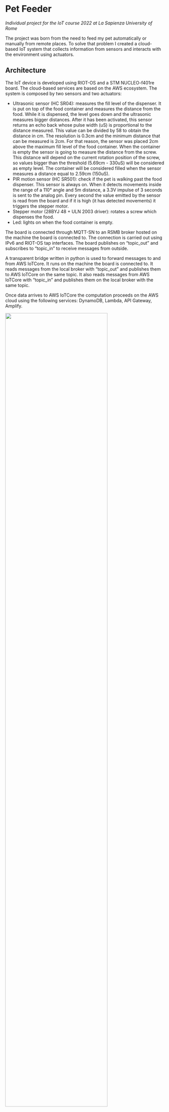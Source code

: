 # Pet Feeder
*Individual project for the IoT course 2022 at La Sapienza University of Rome*

The project was born from the need to feed my pet automatically or manually from remote places. To solve that problem I created a cloud-based IoT system that collects information from sensors and interacts with the environment using actuators.

## Architecture
The IoT device is developed using RIOT-OS and a STM NUCLEO-f401re board. The cloud-based services are based on the AWS ecosystem.
The system is composed by two sensors and two actuators:
- Ultrasonic sensor (HC SR04): measures the fill level of the dispenser. It is put on top of the food container and measures the distance from the food. While it is dispensed, the level goes down and the ultrasonic measures bigger distances.
After it has been activated, this sensor returns an echo back whose pulse width (uS) is proportional to the distance measured. This value can be divided by 58 to obtain the distance in cm. The resolution is 0.3cm and the minimum distance that can be measured is 2cm. For that reason, the sensor was placed 2cm above the maximum fill level of the food container.
When the container is empty the sensor is going to measure the distance from the screw. This distance will depend on the current rotation position of the screw, so values bigger than the threshold (5.69cm - 330uS) will be considered as empty level. The container will be considered filled when the sensor measures a distance equal to 2.59cm (150uS).
- PIR motion sensor (HC SR501): check if the pet is walking past the food dispenser. This sensor is always on. When it detects movements inside the range of a 110° angle and 5m distance, a 3.3V impulse of 3 seconds is sent to the analog pin. Every second the value emitted by the sensor is read from the board and if it is high (it has detected movements) it triggers the stepper motor.
- Stepper motor (28BYJ 48 + ULN 2003 driver): rotates a screw which dispenses the food.
- Led: lights on when the food container is empty.

The board is connected through MQTT-SN to an RSMB broker hosted on the machine the board is connected to. The connection is carried out using IPv6 and RIOT-OS tap interfaces. The board publishes on “topic_out” and subscribes to “topic_in” to receive messages from outside.

A transparent bridge written in python is used to forward messages to and from AWS IoTCore. It runs on the machine the board is connected to. It reads messages from the local broker with “topic_out” and publishes them to AWS IoTCore on the same topic. It also reads messages from AWS IoTCore with “topic_in” and publishes them on the local broker with the same topic.

Once data arrives to AWS IoTCore the computation proceeds on the AWS cloud using the following services: DynamoDB, Lambda, API Gateway, Amplify.

<img src="./Media/diagram.png" width="80%">

## Network
In the network there will be transmitted only the fill level coming from the board and the dispense message going to the board. These messages are less than 25 bytes, so even a narrow band will be suitable for our use. Low latency is required to deliver the dispense message, as the user expects its action of clicking the button on the web dashboard to be executed in the range of 1 to 5 seconds.
- The average measured latency of the system from the moment in which the ultrasonic sensor is asked to read the fill level to the point in which the result is integrated in the dashboard is less than 2 seconds. That is also because of the time the browser takes to update after it receives a message from the WebSocket.
- The average measured latency of the system from the moment in which the user requests a dispense from the dashboard to the point in which the stepper motor actually dispenses food is less than 1 second.
- The average round trip time from the moment in which the user requests a dispense from the dashboard to the point in which the new fill level is integrated in the dashboard is less than 5 seconds. That is because the fill level is measured after the dispenser has finished dispensing food and this process takes up to 2 seconds.

These latencies are short enough to not affect the usability of the system and are compliant with the objectives set before the development.

Data is transmitted every time the user asks to dispense food and every time food is dispensed (to store the fill level in the cloud). In the first case the message will have a fixed length of 22 bytes. In the second case the message will have a fixed length of 17 bytes. Clearly there will be overhead due to headers necessary to transmit the messages. MQTT-SN was chosen as the protocol to transmit messages because of its characteristics suitable for IoT applications, in particular for its small overhead.

## Logic
This IoT system follows the 'Sense-Think-Act' paradigm.

When the PIR motion sensor detects a pet walking past the dispenser it sends an impulse to an analog pin which is read every second. When the impulse is detected a callback function is called and the stepper motor is activated to do 2000 steps and dispense food. A timer is set to disable the stepper for a certain amount of time and avoid it dispensing food every time the pet walks past. The user can also dispense food from remotely using a web dashboard.

After having dispensed food, the ultrasonic sensor is activated to measure the fill level of the food container. If the value is over a threshold the led is switched on to report that it needs to be filled. If the led is on but the container has been filled, it is switched off.

The application collects and stores only the fill level coming from the ultrasonic sensor. This happens after every time food is dispensed, both if as a consequence of motion detection or if the user has manually dispensed it. These data are then stored in AWS DynamoDB to be included in the web dashboard.

The computation linked to sensors and actuators is carried on entirely on the board. This choice was made because the board could provide the required computational power and it avoided higher latencies to send data to the cloud and retrieve the instructions to be performed. This choice also reduced the number of messages exchanged over the network and the cloud usage.

The cloud only manages the communications with the user via the web dashboard. The following AWS services were used:

DynamoDB:
- table: connections; partition key: conn_id (String).
- table: pet_feeder; partition key: id_time (Number); column: fill_level (String).

API Gateway:
- name: update_level; protocol: WebSocket; routes: connect (linked to lambda function websocket_connect.py) and disconnect (linked to lambda function websocket_disconnect.py).
- name: petfeeder_api; protocol: REST; resources: GET (linked to lambda function read_level_from_db.py) and POST (linked to lambda function publish_dispense_to_iotcore.py).

AWS Amplify:
- Code inside WebApp folder.

IoTCore:
- rule: perfeeder_store; rule query statement: SELECT message FROM 'topic_out'; actions:
Insert a message into a DynamoDB table (partition key value: ${timestamp()}; write message data to this column: fill_level) and
Send a message to a lambda function (send_to_websocket.py).
- messages format: topic_in {“message” : “dispense”}; topic_out {“message” : “%value”} where %value is an integer.

Lambda functions:
- publish_dispense_to_iotcore: publishes the dispense message to topic_in.
- read_level_from_db: returns the elements from DynamoDB table “pet_feeder” whose id_time is not older than one hour before when it is called.
- send_to_websocket: sends the new value to all active WebSocket connections.
- websocket_connect: stores in DynamoDB table “connections” the connection id in input.
- websocket_disconnect: deletes from DynamoDB table “connections” the connection id in input.

Policies were set up using AWS IAM (Identity and Access Management) to ensure proper communication between the above services.

## How to setup and run the system

1. Configure the AWS cloud system:
- Lambda. Create five lambda functions in python using the code provided in the folder LambdaFunctions. The functions are: publish_dispense_to_iotcore, read_level_from_db, send_to_websocket, websocket_connect, websocket_disconnect.
- DynamoDB. Create two tables: connections (with partition key “conn_id” of type String) and pet_feeder (with partition key “id_time” of type Number).
- IoTCore. Create a new Thing. Then set up a new rule using the selector “SELECT message FROM 'topic_out'” and two actions: insert message in DynamoDB table (with partition key value “${timestamp()}” and write message data to the column “fill_level”) and sends a message to the lambda function “send_to_websocket.py”.
- API Gateway. Create a REST API with resources GET (linked to lambda function read_level_from_db.py) and POST (linked to lambda function publish_dispense_to_iotcore.py). Create a WebSocket API with routes “connect” (linked to lambda function websocket_connect.py) and “disconnect” (linked to lambda function websocket_disconnect.py). Inside the lambda function send_to_websocket.py update the endpoint url with the one provided by the API gateway.
- Amplify. Create a new app and upload the code provided in the WebApp folder. In the file index.js update the API endpoints into the functions webSocketLaunch, dispense and callApi.
- IAM. Set up all the policies needed to allow the services to communicate between them.

2. Connect all the sensors and actuators to the board using the following schema:
<img src="./Media/wiring.png" width="80%">

3. Clone the [mosquitto.rsmb repository](https://github.com/eclipse/mosquitto.rsmb.git) to your machine, go inside the folder mosquitto.rsmb/rsmb/src and compile the code using the command “make”. In the folder mosquitto.rsmb/rsmb create a file called config.conf and paste inside it the following code:
`listener 1885 INADDR_ANY mqtts \n ipv6 true \n listener 1886 INADDR_ANY \n ipv6 true`.
In the folder mosquitto.rsmb/rsmb launch the command “./src/broker_mqtts config.conf” to open the local MQTT broker.

4. Inside the file transparent_bridge.py configure the following parameters: host, rootCAPath, certificatePath, privateKeyPath. You should download the necessary files from AWS IotCore. Launch the transparent bridge using the command “python3 transparent_bridge.py”.

5. Clone the [RIOT repository](https://github.com/RIOT-OS/RIOT.git) to your machine and put it inside our RiotCode folder. You can adjust the time between automatic dispensing by modifying the defined value of `INTERVAL` in the file “main.c”. Then connect the board to the machine and launch the command “make flash” to compile the code and upload it to the MCU. On the machine launch the command "sudo ip a a 2000:2::1 dev tap0". Restart the board through the reset button.

6. Open the Web App at the link provided by AWS Amplify and use the system!

## Miscellaneous
Some 3D models for printed parts were taken from the following links:
- https://www.thingiverse.com/thing:14452
- https://www.thingiverse.com/thing:548975
- https://www.thingiverse.com/thing:3051036

Two accessories were designed specifically for this project. All 3D models can be found in the 3D folder.


[Here](https://www.youtube.com/) is the video of a demonstration of the final system.

[Here](https://www.hackster.io/) is a step-by-step tutorial.

[Here](https://www.hackster.io/) is a blog post related to this project.

[Here](https://iot.andrearodriguez.it) is the dashboard.
